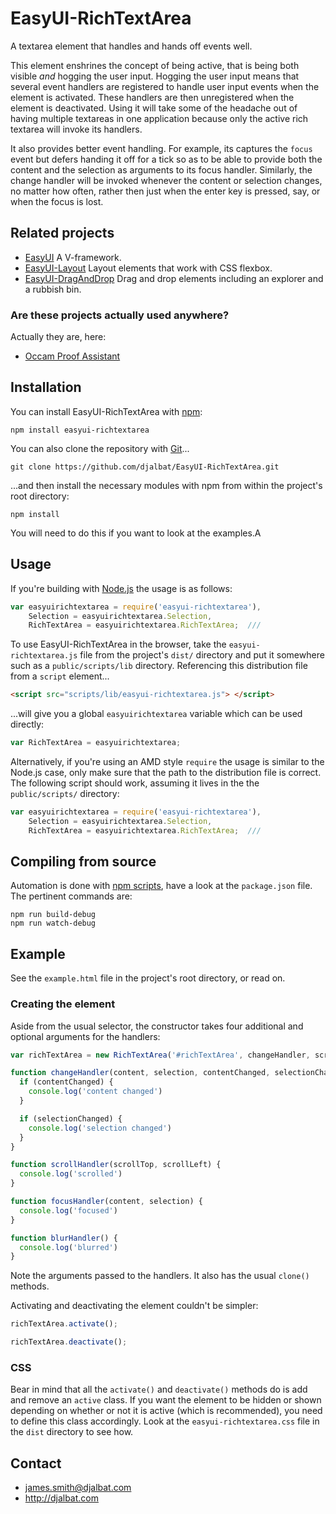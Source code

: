 # EasyUI-RichTextArea

A textarea element that handles and hands off events well.

This element enshrines the concept of being active, that is being both visible *and* hogging the user input. Hogging the user input means that several event handlers are registered to handle user input events when the element is activated. These handlers are then unregistered when the element is deactivated. Using it will take some of the headache out of having multiple textareas in one application because only the active rich textarea will invoke its handlers.

It also provides better event handling. For example, its captures the `focus` event but defers handing it off for a tick so as to be able to provide both the content and the selection as arguments to its focus handler. Similarly, the change handler will be invoked whenever the content or selection changes, no matter how often, rather then just when the enter key is pressed, say, or when the focus is lost.

## Related projects

- [EasyUI](https://github.com/djalbat/EasyUI) A V-framework.
- [EasyUI-Layout](https://github.com/djalbat/EasyUI-Layout) Layout elements that work with CSS flexbox.
- [EasyUI-DragAndDrop](https://github.com/djalbat/EasyUI-DragAndDrop) Drag and drop elements including an explorer and a rubbish bin.

### Are these projects actually used anywhere?

Actually they are, here:

- [Occam Proof Assistant](http://djalbat.com/occam)

## Installation

You can install EasyUI-RichTextArea with [npm](https://www.npmjs.com/):

    npm install easyui-richtextarea

You can also clone the repository with [Git](https://git-scm.com/)...

    git clone https://github.com/djalbat/EasyUI-RichTextArea.git

...and then install the necessary modules with npm from within the project's root directory:

    npm install

You will need to do this if you want to look at the examples.A

## Usage

If you're building with [Node.js](http://nodejs.org) the usage is as follows:

```js
var easyuirichtextarea = require('easyui-richtextarea'),
    Selection = easyuirichtextarea.Selection,
    RichTextArea = easyuirichtextarea.RichTextArea;  ///
```

To use EasyUI-RichTextArea in the browser, take the `easyui-richtextarea.js` file from the project's `dist/` directory and put it somewhere such as a `public/scripts/lib` directory. Referencing this distribution file from a `script` element...

```html
<script src="scripts/lib/easyui-richtextarea.js"> </script>
```

...will give you a global `easyuirichtextarea` variable which can be used directly:

```js
var RichTextArea = easyuirichtextarea;
```

Alternatively, if you're using an AMD style `require` the usage is similar to the Node.js case, only make sure that the path to the distribution file is correct. The following script should work, assuming it lives in the the `public/scripts/` directory:

```js
var easyuirichtextarea = require('easyui-richtextarea'),
    Selection = easyuirichtextarea.Selection,
    RichTextArea = easyuirichtextarea.RichTextArea;  ///
```

## Compiling from source

Automation is done with [npm scripts](https://docs.npmjs.com/misc/scripts), have a look at the `package.json` file. The pertinent commands are:

    npm run build-debug
    npm run watch-debug

## Example

See the `example.html` file in the project's root directory, or read on.

### Creating the element

Aside from the usual selector, the constructor takes four additional and optional arguments for the handlers:

```js
var richTextArea = new RichTextArea('#richTextArea', changeHandler, scrollHandler, focusHandler, blurHandler);

function changeHandler(content, selection, contentChanged, selectionChanged) {
  if (contentChanged) {
    console.log('content changed')
  }

  if (selectionChanged) {
    console.log('selection changed')
  }
}

function scrollHandler(scrollTop, scrollLeft) {
  console.log('scrolled')
}

function focusHandler(content, selection) {
  console.log('focused')
}

function blurHandler() {
  console.log('blurred')
}
```

Note the arguments passed to the handlers. It also has the usual `clone()` methods.

Activating and deactivating the element couldn't be simpler:

```js
richTextArea.activate();

richTextArea.deactivate();
```

### CSS

Bear in mind that all the `activate()` and `deactivate()` methods do is add and remove an `active` class. If you want the element to be hidden or shown depending on whether or not it is active (which is recommended), you need to define this class accordingly. Look at the `easyui-richtextarea.css` file in the `dist` directory to see how.

## Contact

- james.smith@djalbat.com
- http://djalbat.com
